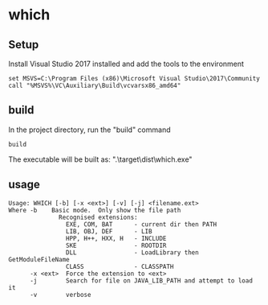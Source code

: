 # which


## Setup

Install Visual Studio 2017 installed and add the tools to the environment 

``` batch
set MSVS=C:\Program Files (x86)\Microsoft Visual Studio\2017\Community
call "%MSVS%\VC\Auxiliary\Build\vcvarsx86_amd64"
``` 

## build

In the project directory, run the "build" command

``` batch
build 
``` 

The executable will be built as:  ".\target\dist\which.exe"

## usage

```
Usage: WHICH [-b] [-x <ext>] [-v] [-j] <filename.ext>
Where -b    Basic mode.  Only show the file path
              Recognised extensions:
                EXE, COM, BAT      - current dir then PATH
                LIB, OBJ, DEF      - LIB
                HPP, H++, HXX, H   - INCLUDE
                SKE                - ROOTDIR
                DLL                - LoadLibrary then GetModuleFileName
                CLASS              - CLASSPATH
      -x <ext>  Force the extension to <ext>
      -j        Search for file on JAVA_LIB_PATH and attempt to load it
      -v        verbose
```

